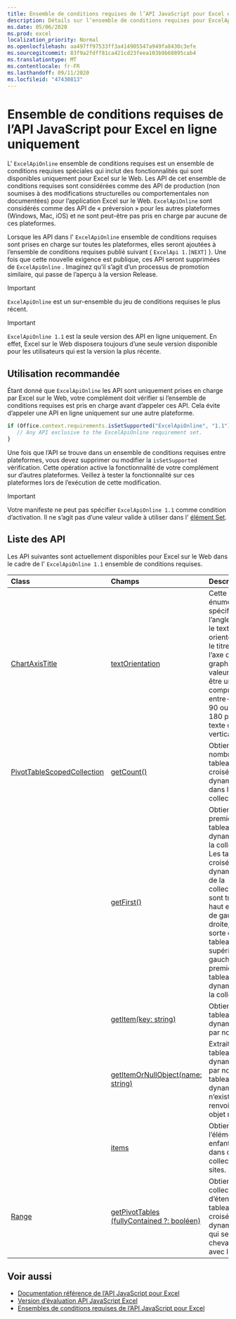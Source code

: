 ```yaml
---
title: Ensemble de conditions requises de l’API JavaScript pour Excel en ligne uniquement
description: Détails sur l’ensemble de conditions requises pour ExcelApiOnline
ms.date: 05/06/2020
ms.prod: excel
localization_priority: Normal
ms.openlocfilehash: aa497ff97533ff3a414905547a949fa8430c3efe
ms.sourcegitcommit: 83f9a2fdff81ca421cd23feea103b9b60895cab4
ms.translationtype: MT
ms.contentlocale: fr-FR
ms.lasthandoff: 09/11/2020
ms.locfileid: "47430813"
---
```

# <a name="excel-javascript-api-online-only-requirement-set"></a>Ensemble de conditions requises de l’API JavaScript pour Excel en ligne uniquement

L' `ExcelApiOnline` ensemble de conditions requises est un ensemble de conditions requises spéciales qui inclut des fonctionnalités qui sont disponibles uniquement pour Excel sur le Web. Les API de cet ensemble de conditions requises sont considérées comme des API de production (non soumises à des modifications structurelles ou comportementales non documentées) pour l’application Excel sur le Web. `ExcelApiOnline` sont considérés comme des API de « préversion » pour les autres plateformes (Windows, Mac, iOS) et ne sont peut-être pas pris en charge par aucune de ces plateformes.

Lorsque les API dans l' `ExcelApiOnline` ensemble de conditions requises sont prises en charge sur toutes les plateformes, elles seront ajoutées à l’ensemble de conditions requises publié suivant ( `ExcelApi 1.[NEXT]` ). Une fois que cette nouvelle exigence est publique, ces API seront supprimées de `ExcelApiOnline` . Imaginez qu’il s’agit d’un processus de promotion similaire, qui passe de l’aperçu à la version Release.

> [!IMPORTANT]
> `ExcelApiOnline` est un sur-ensemble du jeu de conditions requises le plus récent.

> [!IMPORTANT]
> `ExcelApiOnline 1.1` est la seule version des API en ligne uniquement. En effet, Excel sur le Web disposera toujours d’une seule version disponible pour les utilisateurs qui est la version la plus récente.

## <a name="recommended-usage"></a>Utilisation recommandée

Étant donné que `ExcelApiOnline` les API sont uniquement prises en charge par Excel sur le Web, votre complément doit vérifier si l’ensemble de conditions requises est pris en charge avant d’appeler ces API. Cela évite d’appeler une API en ligne uniquement sur une autre plateforme.

```js
if (Office.context.requirements.isSetSupported("ExcelApiOnline", "1.1")) {
   // Any API exclusive to the ExcelApiOnline requirement set.
}
```

Une fois que l’API se trouve dans un ensemble de conditions requises entre plateformes, vous devez supprimer ou modifier la `isSetSupported` vérification. Cette opération active la fonctionnalité de votre complément sur d’autres plateformes. Veillez à tester la fonctionnalité sur ces plateformes lors de l’exécution de cette modification.

> [!IMPORTANT]
> Votre manifeste ne peut pas spécifier `ExcelApiOnline 1.1` comme condition d’activation. Il ne s’agit pas d’une valeur valide à utiliser dans l' [élément Set](../manifest/set.md).

## <a name="api-list"></a>Liste des API

Les API suivantes sont actuellement disponibles pour Excel sur le Web dans le cadre de l' `ExcelApiOnline 1.1` ensemble de conditions requises.

| Class | Champs | Description |
|:---|:---|:---|
|[ChartAxisTitle](/javascript/api/excel/excel.chartaxistitle)|[textOrientation](/javascript/api/excel/excel.chartaxistitle#textorientation)|Cette énumération spécifie l’angle auquel le texte est orienté pour le titre de l’axe du graphique. La valeur doit être un entier compris entre-90 et 90 ou l’entier 180 pour le texte orienté verticalement.|
|[PivotTableScopedCollection](/javascript/api/excel/excel.pivottablescopedcollection)|[getCount()](/javascript/api/excel/excel.pivottablescopedcollection#getcount--)|Obtient le nombre de tableaux croisés dynamiques dans la collection.|
||[getFirst()](/javascript/api/excel/excel.pivottablescopedcollection#getfirst--)|Obtient le premier tableau croisé dynamique de la collection. Les tableaux croisés dynamiques de la collection sont triés de haut en bas et de gauche à droite, de sorte que le tableau supérieur gauche est le premier tableau croisé dynamique de la collection.|
||[getItem(key: string)](/javascript/api/excel/excel.pivottablescopedcollection#getitem-key-)|Obtient un tableau croisé dynamique par nom.|
||[getItemOrNullObject(name: string)](/javascript/api/excel/excel.pivottablescopedcollection#getitemornullobject-name-)|Extrait un tableau croisé dynamique par nom. Si le tableau croisé dynamique n’existe pas, renvoie un objet null.|
||[items](/javascript/api/excel/excel.pivottablescopedcollection#items)|Obtient l’élément enfant chargé dans cette collection de sites.|
|[Range](/javascript/api/excel/excel.range)|[getPivotTables (fullyContained ?: booléen)](/javascript/api/excel/excel.range#getpivottables-fullycontained-)|Obtient une collection d’étendues de tableaux croisés dynamiques qui se chevauchent avec la plage.|

## <a name="see-also"></a>Voir aussi

- [Documentation référence de l’API JavaScript pour Excel](/javascript/api/excel?view=excel-js-online&preserve-view=true)
- [Version d’évaluation API JavaScript Excel](./excel-preview-apis.md)
- [Ensembles de conditions requises de l’API JavaScript pour Excel](./excel-api-requirement-sets.md)